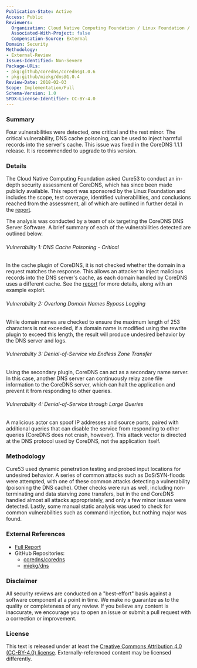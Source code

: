 ```yaml
---
Publication-State: Active
Access: Public
Reviewers:
  Organization: Cloud Native Computing Foundation / Linux Foundation / Cure53
  Associated-With-Project: false
  Compensation-Source: External
Domain: Security
Methodology:
- External-Review
Issues-Identified: Non-Severe
Package-URLs:
- pkg:github/coredns/coredns@1.0.6
- pkg:github/miekg/dns@1.0.4
Review-Date: 2018-02-03
Scope: Implementation/Full
Schema-Version: 1.0
SPDX-License-Identifier: CC-BY-4.0
---
```


### Summary

Four vulnerabilities were detected, one critical and the rest minor. The critical vulnerability, DNS cache poisoning, can be used to inject harmful records into the server's cache. This issue was fixed in the CoreDNS 1.1.1 release. It is recommended to upgrade to this version.

### Details

The Cloud Native Computing Foundation asked Cure53 to conduct an in-depth security assessment of CoreDNS, which has since been made publicly available. This report was sponsored by the Linux Foundation and includes the scope, test coverage, identified vulnerabilities, and conclusions reached from the assessment, all of which are outlined in further detail in the [report](https://coredns.io/assets/DNS-01-report.pdf).

The analysis was conducted by a team of six targeting the CoreDNS DNS Server Software. A brief summary of each of the vulnerabilities detected are outlined below.

###### Vulnerability 1: DNS Cache Poisoning - Critical

In the cache plugin of CoreDNS, it is not checked whether the domain in a request matches the response. This allows an attacker to inject malicious records into the DNS server's cache, as each domain handled by CoreDNS uses a different cache. See the [report](https://coredns.io/assets/DNS-01-report.pdf) for more details, along with an example exploit.

###### Vulnerability 2: Overlong Domain Names Bypass Logging

While domain names are checked to ensure the maximum length of 253 characters is not exceeded, if a domain name is modified using the rewrite plugin to exceed this length, the result will produce undesired behavior by the DNS server and logs.

###### Vulnerability 3: Denial-of-Service via Endless Zone Transfer

Using the secondary plugin, CoreDNS can act as a secondary name server. In this case, another DNS server can continuously relay zone file information to the CoreDNS server, which can halt the application and prevent it from responding to other queries.

###### Vulnerability 4: Denial-of-Service through Large Queries

A malicious actor can spoof IP addresses and source ports, paired with additional queries that can disable the service from responding to other queries (CoreDNS does not crash, however). This attack vector is directed at the DNS protocol used by CoreDNS, not the application itself.

### Methodology

Cure53 used dynamic penetration testing and probed input locations for undesired behavior. A series of common attacks such as DoS/SYN-floods were attempted, with one of these common attacks detecting a vulnerability (poisoning the DNS cache). Other checks were run as well, including non-terminating and data starving zone transfers, but in the end CoreDNS handled almost all attacks appropriately, and only a few minor issues were detected. Lastly, some manual static analysis was used to check for common vulnerabilities such as command injection, but nothing major was found.

### External References

* [Full Report](https://coredns.io/assets/DNS-01-report.pdf)  
* GitHub Repositories:  
  *  [coredns/coredns](https://github.com/coredns/coredns)  
  * [miekg/dns]( https://github.com/miekg/dns)

### Disclaimer

All security reviews are conducted on a "best-effort" basis against a software
component at a point in time. We make no guarantee as to the quality or completeness
of any review. If you believe any content is inaccurate, we encourage you to open
an issue or submit a pull request with a correction or improvement.

### License

This text is released under at least the
[Creative Commons Attribution 4.0 (CC-BY-4.0) license](https://creativecommons.org/licenses/by/4.0/legalcode.txt).
Externally-referenced content may be licensed differently.

